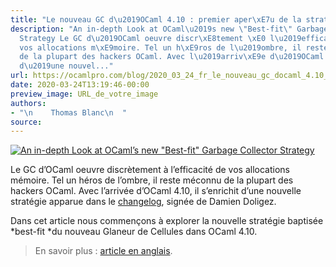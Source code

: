 ```yaml
---
title: "Le nouveau GC d\u2019OCaml 4.10 : premier aper\xE7u de la strat\xE9gie best-fit "
description: "An in-depth Look at OCaml\u2019s new \"Best-fit\" Garbage Collector
  Strategy Le GC d\u2019OCaml oeuvre discr\xE8tement \xE0 l\u2019efficacit\xE9 de
  vos allocations m\xE9moire. Tel un h\xE9ros de l\u2019ombre, il reste m\xE9connu
  de la plupart des hackers OCaml. Avec l\u2019arriv\xE9e d\u2019OCaml 4.10, il s\u2019enrichit
  d\u2019une nouvel..."
url: https://ocamlpro.com/blog/2020_03_24_fr_le_nouveau_gc_docaml_4.10_premier_apercu_de_la_strategie_best_fit
date: 2020-03-24T13:19:46-00:00
preview_image: URL_de_votre_image
authors:
- "\n    Thomas Blanc\n  "
source:
---
```


<p><a href="https://ocamlpro.com/blog/2020_03_23_in_depth_look_at_best_fit_gc"><img src="https://ocamlpro.com/blog/assets/img/logo_round_ocaml_search.png" alt="An in-depth Look at OCaml&rsquo;s new &quot;Best-fit&quot; Garbage Collector Strategy"/></a></p>
<p>Le GC d&rsquo;OCaml oeuvre discr&egrave;tement &agrave; l&rsquo;efficacit&eacute; de vos allocations m&eacute;moire. Tel un h&eacute;ros de l&rsquo;ombre, il reste m&eacute;connu de la plupart des
hackers OCaml. Avec l&rsquo;arriv&eacute;e d&rsquo;OCaml 4.10, il s&rsquo;enrichit d&rsquo;une nouvelle strat&eacute;gie apparue dans le <a href="https://ocaml.org/releases/4.10.0.html#Changes">changelog</a>, sign&eacute;e de Damien Doligez.</p>
<p>Dans cet article nous commen&ccedil;ons &agrave; explorer la nouvelle strat&eacute;gie baptis&eacute;e *best-fit *du nouveau Glaneur de Cellules dans OCaml 4.10.</p>
<blockquote>
<p>En savoir plus : <a href="https://ocamlpro.com/2020/03/23/ocaml-new-best-fit-garbage-collector/">article en anglais</a>.</p>
</blockquote>

